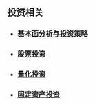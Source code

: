 ## 投资相关

- ### [基本面分析与投资策略](./投资基本面分析/) 

- ### [股票投资](./股票投资/) 

- ### [量化投资](./量化投资/) 

- ### [固定资产投资](./固定资产投资/) 

